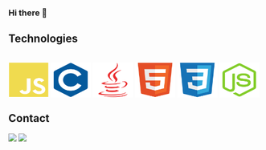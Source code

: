 ### Hi there 👋

## Technologies
<div style="display: inline_block"><br>
  <img align="center" alt="Rhazek-Js" height="70" width="80" src="https://raw.githubusercontent.com/devicons/devicon/master/icons/javascript/javascript-plain.svg">
  <img align="center" alt="Rhazek-C" height="70" width="80" src="https://raw.githubusercontent.com/devicons/devicon/master/icons/c/c-plain.svg">
  <img align="center" alt="Rhazek-Java" height="70" width="80" src="https://raw.githubusercontent.com/devicons/devicon/master/icons/java/java-plain.svg">
  <img align="center" alt="Rhazek-HTML" height="70" width="80" src="https://raw.githubusercontent.com/devicons/devicon/master/icons/html5/html5-original.svg">
  <img align="center" alt="Rhazek-CSS" height="70" width="80" src="https://raw.githubusercontent.com/devicons/devicon/master/icons/css3/css3-original.svg">
  <img align="center" alt="Rhazek-Nodejs" height="70" width="80" src="https://raw.githubusercontent.com/devicons/devicon/master/icons/nodejs/nodejs-plain.svg">
</div>
  
  ##

## Contact
<div>
<a href="https://www.instagram.com/rhazek_/" target="_blank"><img src="https://img.shields.io/badge/-Instagram-%23E4405F?style=for-the-badge&logo=instagram&logoColor=white" target="_blank"></a>
<a href = "mailto:matheusrhazek1@gmail.com"><img src="https://img.shields.io/badge/-Gmail-%23333?style=for-the-badge&logo=gmail&logoColor=white" target="_blank"></a>
 
</div>
<!--
**Rhazek/Rhazek** is a ✨ _special_ ✨ repository because its `README.md` (this file) appears on your GitHub profile.

Here are some ideas to get you started:

- 🔭 I’m currently working on ...
- 🌱 I’m currently learning ...
- 👯 I’m looking to collaborate on ...
- 🤔 I’m looking for help with ...
- 💬 Ask me about ...
- 📫 How to reach me: ...
- 😄 Pronouns: ...
- ⚡ Fun fact: ...
-->
